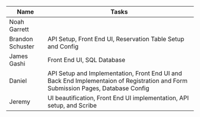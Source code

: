 
| Name        | Tasks |
|-----------------|----------------|
| Noah Garrett    |                |
| Brandon Schuster| API Setup, Front End UI, Reservation Table Setup and Config |
| James Gashi     | Front End UI, SQL Database               |
| Daniel          | API Setup and Implementation, Front End UI and Back End Implementaion of Registration and Form Submission Pages, Database Config|
| Jeremy          | UI beautification, Front End UI implementation, API setup, and Scribe |




